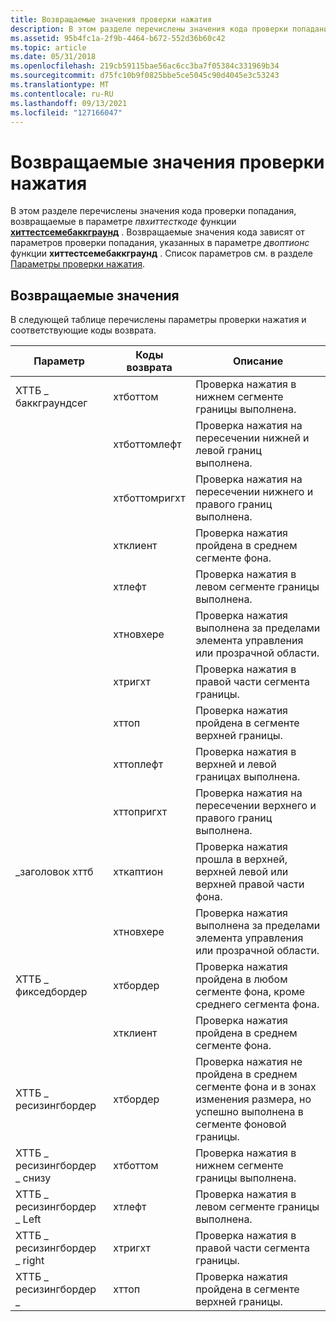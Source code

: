 ```yaml
---
title: Возвращаемые значения проверки нажатия
description: В этом разделе перечислены значения кода проверки попадания, возвращаемые в параметре Пвхиттесткоде функции Хиттестсемебаккграунд.
ms.assetid: 95b4fc1a-2f9b-4464-b672-552d36b60c42
ms.topic: article
ms.date: 05/31/2018
ms.openlocfilehash: 219cb59115bae56ac6cc3ba7f05384c331969b34
ms.sourcegitcommit: d75fc10b9f0825bbe5ce5045c90d4045e3c53243
ms.translationtype: MT
ms.contentlocale: ru-RU
ms.lasthandoff: 09/13/2021
ms.locfileid: "127166047"
---
```

# <a name="hit-test-return-values"></a>Возвращаемые значения проверки нажатия

В этом разделе перечислены значения кода проверки попадания, возвращаемые в параметре *пвхиттесткоде* функции [**хиттестсемебаккграунд**](/windows/desktop/api/Uxtheme/nf-uxtheme-hittestthemebackground) . Возвращаемые значения кода зависят от параметров проверки попадания, указанных в параметре *двоптионс* функции **хиттестсемебаккграунд** . Список параметров см. в разделе [Параметры проверки нажатия](theme-hit-test-options.md).

## <a name="return-values"></a>Возвращаемые значения

В следующей таблице перечислены параметры проверки нажатия и соответствующие коды возврата.



| Параметр                       | Коды возврата  | Описание                                                                                                        |
|------------------------------|---------------|--------------------------------------------------------------------------------------------------------------------|
| ХТТБ \_ баккграундсег          | хтботтом      | Проверка нажатия в нижнем сегменте границы выполнена.                                                                   |
|                              | хтботтомлефт  | Проверка нажатия на пересечении нижней и левой границ выполнена.                                                     |
|                              | хтботтомригхт | Проверка нажатия на пересечении нижнего и правого границ выполнена.                                                    |
|                              | хтклиент      | Проверка нажатия пройдена в среднем сегменте фона.                                                               |
|                              | хтлефт        | Проверка нажатия в левом сегменте границы выполнена.                                                                     |
|                              | хтновхере     | Проверка нажатия выполнена за пределами элемента управления или прозрачной области.                                                   |
|                              | хтригхт       | Проверка нажатия в правой части сегмента границы.                                                                    |
|                              | хттоп         | Проверка нажатия пройдена в сегменте верхней границы.                                                                      |
|                              | хттоплефт     | Проверка нажатия в верхней и левой границах выполнена.                                                            |
|                              | хттопригхт    | Проверка нажатия на пересечении верхнего и правого границ выполнена.                                                       |
| \_заголовок хттб                | хткаптион     | Проверка нажатия прошла в верхней, верхней левой или верхней правой части фона.                                         |
|                              | хтновхере     | Проверка нажатия выполнена за пределами элемента управления или прозрачной области.                                                   |
| ХТТБ \_ фикседбордер            | хтбордер      | Проверка нажатия пройдена в любом сегменте фона, кроме среднего сегмента фона.                                 |
|                              | хтклиент      | Проверка нажатия пройдена в среднем сегменте фона.                                                               |
| ХТТБ \_ ресизингбордер         | хтбордер      | Проверка нажатия не пройдена в среднем сегменте фона и в зонах изменения размера, но успешно выполнена в сегменте фоновой границы. |
| ХТТБ \_ ресизингбордер \_ снизу | хтботтом      | Проверка нажатия в нижнем сегменте границы выполнена.                                                                   |
| ХТТБ \_ ресизингбордер \_ Left   | хтлефт        | Проверка нажатия в левом сегменте границы выполнена.                                                                     |
| ХТТБ \_ ресизингбордер \_ right  | хтригхт       | Проверка нажатия в правой части сегмента границы.                                                                    |
| ХТТБ \_ ресизингбордер \_    | хттоп         | Проверка нажатия пройдена в сегменте верхней границы.                                                                      |



 

 

 





